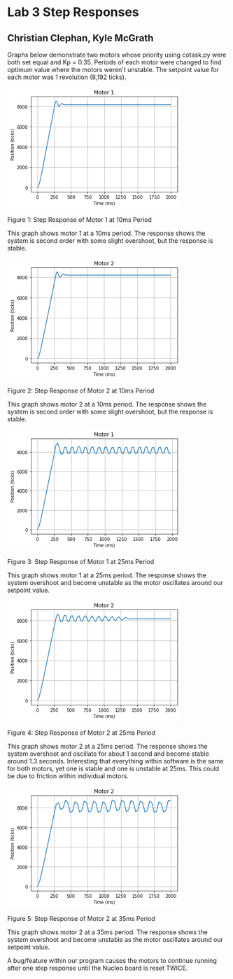 # Lab 3 Step Responses
## Christian Clephan, Kyle McGrath

Graphs below demonstrate two motors whose priority using cotask.py were both set equal and Kp = 0.35.
Periods of each motor were changed to find optimum value where the motors weren't unstable. The setpoint
value for each motor was 1 revolution (8,192 ticks).

![alt text](https://github.com/cclephan/Lab3/blob/main/Images/M1Period10.png?raw=true)

Figure 1: Step Response of Motor 1 at 10ms Period

This graph shows motor 1 at a 10ms period. The response shows the system is second order with some slight
overshoot, but the response is stable.

![alt text](https://github.com/cclephan/Lab3/blob/main/Images/M2Period10.png?raw=true)

Figure 2: Step Response of Motor 2 at 10ms Period

This graph shows motor 2 at a 10ms period. The response shows the system is second order with some slight
overshoot, but the response is stable.

![alt text](https://github.com/cclephan/Lab3/blob/main/Images/M1Period25.png?raw=true)

Figure 3: Step Response of Motor 1 at 25ms Period

This graph shows motor 1 at a 25ms period. The response shows the system overshoot and become unstable as
the motor oscillates around our setpoint value.

![alt text](https://github.com/cclephan/Lab3/blob/main/Images/M2Period25.png?raw=true)

Figure 4: Step Response of Motor 2 at 25ms Period

This graph shows motor 2 at a 25ms period. The response shows the system overshoot and oscillate for 
about 1 second and become stable around 1.3 seconds. Interesting that everything within software is the
same for both motors, yet one is stable and one is unstable at 25ms. This could be due to friction within
individual motors.

![alt text](https://github.com/cclephan/Lab3/blob/main/Images/Run3Period35.png?raw=true)

Figure 5: Step Response of Motor 2 at 35ms Period

This graph shows motor 2 at a 35ms period. The response shows the system overshoot and become unstable as
the motor oscillates around our setpoint value. 

A bug/feature within our program causes the motors to continue running after one step response until the
Nucleo board is reset TWICE. 
